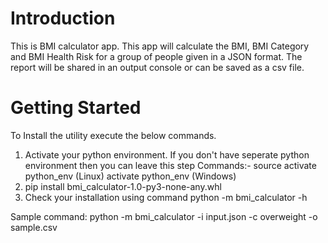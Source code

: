 # Introduction 
This is BMI calculator app.
This app will calculate the BMI, BMI Category and BMI Health Risk for a group of people given in a JSON format.
The report will be shared in an output console or can be saved as a csv file. 

# Getting Started
To Install the utility execute the below commands.
1.  Activate your python environment. If you don't have seperate python environment then you can leave this step
    Commands:- 
    source activate python_env (Linux)
    activate python_env (Windows) 
2.	pip install bmi_calculator-1.0-py3-none-any.whl
3.	Check your installation using command python -m bmi_calculator -h

Sample command:
python -m bmi_calculator -i input.json -c overweight -o sample.csv
